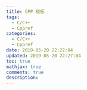 ```yaml
---
title: CPP 模板
tags:
  - C/C++
  - Cppref
categories:
  - C/C++
  - Cppref
date: 2019-05-20 22:27:04
updated: 2019-05-20 22:27:04
toc: true
mathjax: true
comments: true
description: 
---
```

